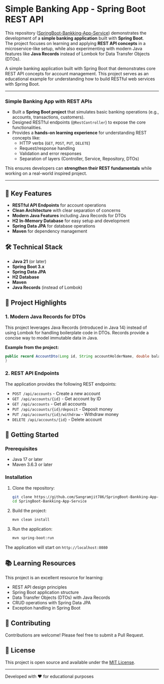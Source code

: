 # Simple Banking App - Spring Boot REST API

This repository ([SpringBoot-Bankking-App-Service](https://github.com/Sangramjit786/SpringBoot-Bankking-App-Service.git)) demonstrates the development of a **simple banking application** built with **Spring Boot**.  
The project focuses on learning and applying **REST API concepts** in a microservice-like setup, while also experimenting with modern Java features like **Java Records** instead of Lombok for Data Transfer Objects (DTOs).  

A simple banking application built with Spring Boot that demonstrates core REST API concepts for account management. This project serves as an educational example for understanding how to build RESTful web services with Spring Boot.

---

### Simple Banking App with REST APIs
- Built a **Spring Boot project** that simulates basic banking operations (e.g., accounts, transactions, customers).  
- Designed RESTful endpoints (`@RestController`) to expose the core functionalities.  
- Provides a **hands-on learning experience** for understanding REST concepts like:
  - HTTP verbs (`GET`, `POST`, `PUT`, `DELETE`)  
  - Request/response handling  
  - Validation and error responses  
  - Separation of layers (Controller, Service, Repository, DTOs)  

This ensures developers can **strengthen their REST fundamentals** while working on a real-world inspired project.

---

## 🚀 Key Features

- **RESTful API Endpoints** for account operations
- **Clean Architecture** with clear separation of concerns
- **Modern Java Features** including Java Records for DTOs
- **H2 In-Memory Database** for easy setup and development
- **Spring Data JPA** for database operations
- **Maven** for dependency management

## 🛠 Technical Stack

- **Java 21** (or later)
- **Spring Boot 3.x**
- **Spring Data JPA**
- **H2 Database**
- **Maven**
- **Java Records** (instead of Lombok)

## 🌟 Project Highlights

### 1. Modern Java Records for DTOs

This project leverages Java Records (introduced in Java 14) instead of using Lombok for handling boilerplate code in DTOs. Records provide a concise way to model immutable data in Java.

**Example from the project:**
```java
public record AccountDto(Long id, String accountHolderName, double balance) {
}
```

### 2. REST API Endpoints

The application provides the following REST endpoints:

- `POST /api/accounts` - Create a new account
- `GET /api/accounts/{id}` - Get account by ID
- `GET /api/accounts` - Get all accounts
- `PUT /api/accounts/{id}/deposit` - Deposit money
- `PUT /api/accounts/{id}/withdraw` - Withdraw money
- `DELETE /api/accounts/{id}` - Delete account

## 🚀 Getting Started

### Prerequisites

- Java 17 or later
- Maven 3.6.3 or later

### Installation

1. Clone the repository:
   ```bash
   git clone https://github.com/Sangramjit786/SpringBoot-Bankking-App-Service.git
   cd SpringBoot-Bankking-App-Service
   ```

2. Build the project:
   ```bash
   mvn clean install
   ```

3. Run the application:
   ```bash
   mvn spring-boot:run
   ```

The application will start on `http://localhost:8080`

## 📚 Learning Resources

This project is an excellent resource for learning:
- REST API design principles
- Spring Boot application structure
- Data Transfer Objects (DTOs) with Java Records
- CRUD operations with Spring Data JPA
- Exception handling in Spring Boot

## 🤝 Contributing

Contributions are welcome! Please feel free to submit a Pull Request.

## 📄 License

This project is open source and available under the [MIT License](LICENSE).

---

Developed with ❤️ for educational purposes

